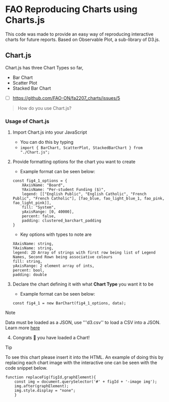 # FAO Reproducing Charts using Charts.js
This code was made to provide an easy way of reproducing interactive charts for future reports. Based on Observable Plot, a sub-library of D3.js.

## Chart.js
Chart.js has three Chart Types so far,
- Bar Chart
- Scatter Plot
- Stacked Bar Chart
- [ ] https://github.com/FAO-ON/fa2207_charts/issues/5

> How do you use Chart.js?

### Usage of Chart.js

1. Import Chart.js into your JavaScript 
    - You can do this by typing
    - ` import { BarChart, ScatterPlot, StackedBarChart } from "./Chart.js"; `

2. Provide formatting options for the chart you want to create
    - Example format can be seen below:
    ```
    const fig4_1_options = {
        XAxisName: "Board",
        YAxisName: "Per-student Funding ($)",
        legend: [["English Public", "English Catholic", "French Public", "French Catholic"], [fao_blue, fao_light_blue_1, fao_pink, fao_light_pink]],
        fill: "System",
        yAxisRange: [0, 40000],
        percent: false,
        padding: clustered_barchart_padding
    }
    ```

    - Key options with types to note are
    ```
    XAxisName: string,
    YAxisName: string,
    legend: 2D Array of strings with first row being list of Legend Names, Second Rown being associative colours
    fill: string,
    yAxisRange: 2 element array of ints,
    percent: bool,
    padding: double
    ```

3. Declare the chart defining it with what **Chart Type** you want it to be
    - Example format can be seen below:
    ```
    const fig4_1 = new BarChart(fig4_1_options, data);
    ```
> [!NOTE]
> Data must be loaded as a JSON, use '''d3.csv'' to load a CSV into a JSON. Learn more [here](https://d3-wiki.readthedocs.io/zh-cn/master/CSV/)

4. Congrats :tada: you have loaded a Chart!
> [!TIP]
> To see this chart please insert it into the HTML. An example of doing this by replacing each chart image with the interactive one can be seen with the code snippet below. 
```
function replaceFig(figId,graphElement){
    const img = document.querySelector('#' + figId + '-image img');
    img.after(graphElement);
    img.style.display = "none";
    } 
```
